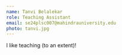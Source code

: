 ```yaml
---
name: Tanvi Belalekar
role: Teaching Assistant
email: se24plsc007@mahindrauniversity.edu
photo: tanvi.jpg
---
```


I like teaching (to an extent)!
